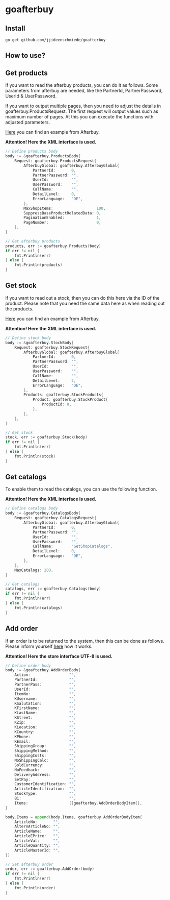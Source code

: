 # goafterbuy

## Install

```console
go get github.com/jjideenschmiede/goafterbuy
```

## How to use?

## Get products

If you want to read the afterbuy products, you can do it as follows. Some parameters from afterbuy are needed, like the PartnerId, PartnerPassword, UserId & UserPassword.

If you want to output multiple pages, then you need to adjust the details in goafterbuy.ProductsRequest. The first request will output values such as maximum number of pages. At this you can execute the functions with adjusted parameters.

[Here](https://xmldoku.afterbuy.de/dokued/) you can find an example from Afterbuy.

**Attention! Here the XML interface is used.**

```go
// Define products body
body := &goafterbuy.ProductsBody{
    Request: goafterbuy.ProductsRequest{
        AfterbuyGlobal: goafterbuy.AfterbuyGlobal{
            PartnerId:       0,
            PartnerPassword: "",
            UserId:          "",
            UserPassword:    "",
            CallName:        "",
            DetailLevel:     0,
            ErrorLanguage:   "DE",
        },
        MaxShopItems:                   100,
        SuppressBaseProductRelatedData: 0,
        PaginationEnabled:              1,
        PageNumber:                     0,
    },
}

// Get afterbuy products
products, err := goafterbuy.Products(body)
if err != nil {
    fmt.Println(err)
} else {
    fmt.Println(products)
}
```

## Get stock

If you want to read out a stock, then you can do this here via the ID of the product. Please note that you need the same data here as when reading out the products.

[Here](https://xmldoku.afterbuy.de/dokued/) you can find an example from Afterbuy.

**Attention! Here the XML interface is used.**

```go
// Define stock body
body := &goafterbuy.StockBody{
    Request: goafterbuy.StockRequest{
        AfterbuyGlobal: goafterbuy.AfterbuyGlobal{
            PartnerId:       0,
            PartnerPassword: "",
            UserId:          "",
            UserPassword:    "",
            CallName:        "",
            DetailLevel:     2,
            ErrorLanguage:   "DE",
        },
        Products: goafterbuy.StockProducts{
            Product: goafterbuy.StockProduct{
                ProductId: 0,
            },
        },
    },
}

// Get stock
stock, err := goafterbuy.Stock(body)
if err != nil {
    fmt.Println(err)
} else {
    fmt.Println(stock)
}
```

## Get catalogs

To enable them to read the catalogs, you can use the following function.

**Attention! Here the XML interface is used.**

```go
// Define catalogs body
body := &goafterbuy.CatalogsBody{
    Request: goafterbuy.CatalogsRequest{
        AfterbuyGlobal: goafterbuy.AfterbuyGlobal{
            PartnerId:       0,
            PartnerPassword: "",
            UserId:          "",
            UserPassword:    "",
            CallName:        "GetShopCatalogs",
            DetailLevel:     0,
            ErrorLanguage:   "DE",
        },
    },
    MaxCatalogs: 200,
}

// Get catalogs
catalogs, err := goafterbuy.Catalogs(body)
if err != nil {
    fmt.Println(err)
} else {
    fmt.Println(catalogs)
}
```

## Add order

If an order is to be returned to the system, then this can be done as follows. Please inform yourself [here](https://xmldoku.afterbuy.de/shopdoku/) how it works.

**Attention! Here the store interface UTF-8 is used.**

```go
// Define order body
body := &goafterbuy.AddOrderBody{
    Action:                 "",
    PartnerId:              "",
    PartnerPass:            "",
    UserId:                 "",
    ItemNo:                 "",
    KUsername:              "",
    KSalutation:            "",
    KFirstName:             "",
    KLastName:              "",
    KStreet:                "",
    KZip:                   "",
    KLocation:              "",
    KCountry:               "",
    KPhone:                 "",
    KEmail:                 "",
    ShippingGroup:          "",
    ShippingMethod:         "",
    ShippingCosts:          "",
    NoShippingCalc:         "",
    SoldCurrency:           "",
    NoFeedback:             "",
    DeliveryAddress:        "",
    SetPay:                 "",
    CustomerIdentification: "",
    ArticleIdentification:  "",
    StockType:              "",
    B1:                     "",
    Items:                  []goafterbuy.AddOrderBodyItem{},
}

body.Items = append(body.Items, goafterbuy.AddOrderBodyItem{
    ArticleNo:       "",
    AlternArticleNo: "",
    ArticleName:     "",
    ArticleEPrice:   "",
    ArticleVat:      "",
    ArticleQuantity: "",
    ArticleMasterId: "",
})

// Set afterbuy order
order, err := goafterbuy.AddOrder(body)
if err != nil {
    fmt.Println(err)
} else {
    fmt.Println(order)
}
```
